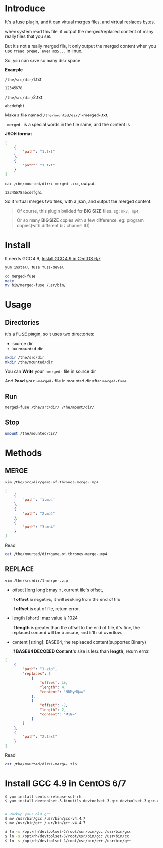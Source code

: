 # Introduce
It's a fuse plugin, and it can virtual merges files, and virtual replaces bytes.

when system read this file, it output the merged/replaced content of many really files that you set.

But it's not a really merged file, it only output the merged content when you use `fread pread, even md5...` in linux.

So, you can save so many disk space.

**Example**

`/the/src/dir/`1.txt

```text
12345678
```

`/the/src/dir/`2.txt

```text
abcdefghi
```

Make a file named `/the/mounted/dir/`1-merged-.txt, 

`-merged-` is a special words in the file name, and the content is

**JSON format**
```json
[
    {
        "path": "1.txt"
    },
    {
        "path": "2.txt"
    }
]
```

`cat /the/mounted/dir/1-merged-.txt`, output:
```text
12345678abcdefghi
```

So it virtual merges two files, with a json, and output the merged content.

> Of course, this plugin builded for **BIG SIZE** files. eg: `mkv, mp4`,

> Or so many **BIG SIZE** copies with a few difference. eg: program copies(with different biz channel ID) 

# Install
It needs GCC 4.9, [Install GCC 4.9 in CentOS 6/7](#install-gcc-49-in-centos-67)
```bash
yum install fuse fuse-devel

cd merged-fuse
make
mv bin/merged-fuse /usr/bin/
```

# Usage
## Directories
It's a FUSE plugin, so it uses two directories:
- source dir
- be mounted dir

```bash
mkdir /the/src/dir
mkdir /the/mounted/dir
```

You can **Write** your `-merged-` file in source dir

And **Read** your `-merged-` file in mounted dir after `merged-fuse`

## Run
```bash
merged-fuse /the/src/dir/ /the/mount/dir/
```
## Stop
```bash
umount /the/mounted/dir/
```

# Methods

## MERGE

```bash
vim /the/src/dir/game.of.thrones-merge-.mp4
```

```json
[
    {
        "path": "1.mp4"
    },
    {
        "path": "2.mp4"
    },
    {
        "path": "3.mp4"
    }
]
```
Read

```bash
cat /the/mounted/dir/game.of.thrones-merge-.mp4
```

## REPLACE
```bash
vim /the/src/dir/1-merge-.zip
```

- offset [long long]: may ±, current file's offset,

    If **offset** is negative, it will seeking from the end of file

    If **offset** is out of file, return error.

- length [short]: max value is 1024

    If **length** is greater than the offset to the end of file,
    it's fine, the replaced content will be truncate, and it'll not overflow. 


- content [string]: BASE64, the repleaced content(supported Binary)

    If **BASE64 DECODED Content**'s size is less than **length**, return error.

```json
[
    {
        "path": "1.zip",
        "replaces": [
            {
                "offset": 10,
                "length": 4,
                "content": "NDMyMQ=="
            },
            {
                "offset": -2,
                "length": 2,
                "content": "MjE="
            }
        ]
    },
    {
        "path": "2.text"
    }
]
```
Read

```bash
cat /the/mounted/dir/1-merge-.zip
```

# Install GCC 4.9 in CentOS 6/7
```bash
$ yum install centos-release-scl-rh
$ yum install devtoolset-3-binutils devtoolset-3-gcc devtoolset-3-gcc-c++


# Backup your old gcc
$ mv /usr/bin/gcc /usr/bin/gcc-v4.4.7
$ mv /usr/bin/g++ /usr/bin/g++-v4.4.7

$ ln -s /opt/rh/devtoolset-3/root/usr/bin/gcc /usr/bin/gcc
$ ln -s /opt/rh/devtoolset-3/root/usr/bin/gcc /usr/bin/cc
$ ln -s /opt/rh/devtoolset-3/root/usr/bin/g++ /usr/bin/g++
```